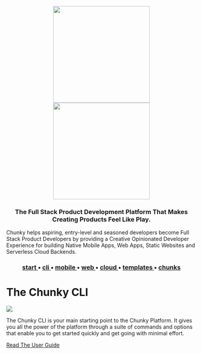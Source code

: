 <p align="center">

<a href="https://github.com/react-chunky/react-chunky">
  <img height="256" src="https://raw.githubusercontent.com/react-chunky/react-chunky/master/assets/c-logo.gif">
  <br/>
  <img width="256" src="https://raw.githubusercontent.com/react-chunky/react-chunky/master/assets/c-logo-h.png">
</a>

<h3 align="center"> 
  The Full Stack Product Development Platform That Makes Creating Products Feel Like Play.  
</h3>
  Chunky helps aspiring, entry-level and seasoned developers become Full Stack Product Developers by providing a Creative Opinionated Developer Experience for building Native Mobile Apps, Web Apps, Static Websites and Serverless Cloud Backends. 

<h3 align="center">
  <a href="http://chunky.io"> start </a> •
  <a href="http://chunky.io/cli"> cli </a> •
  <a href="http://chunky.io/mobile"> mobile </a> •
  <a href="http://chunky.io/web"> web </a> •
  <a href="http://chunky.io/cloud"> cloud </a> •
  <a href="http://chunky.io/templates"> templates </a> •
  <a href="http://chunky.io/chunks"> chunks </a>
</h3>

</p>

# The Chunky CLI 
    
<a href="https://www.npmjs.com/package/react-chunky-cli"> <img src="https://img.shields.io/npm/v/react-chunky-cli.svg"></a>

The Chunky CLI is your main starting point to the Chunky Platform. It gives you all the power of the platform through a suite of commands and options that enable you to get started quickly and get going with minimal effort.

<a href="/guide"> Read The User Guide </a>

